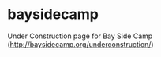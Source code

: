 # baysidecamp
Under Construction page for Bay Side Camp (http://baysidecamp.org/underconstruction/)
